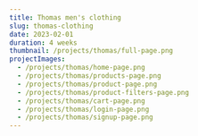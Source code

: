 ```yaml
---
title: Thomas men's clothing
slug: thomas-clothing
date: 2023-02-01
duration: 4 weeks
thumbnail: /projects/thomas/full-page.png
projectImages:
  - /projects/thomas/home-page.png
  - /projects/thomas/products-page.png
  - /projects/thomas/product-page.png
  - /projects/thomas/product-filters-page.png
  - /projects/thomas/cart-page.png
  - /projects/thomas/login-page.png
  - /projects/thomas/signup-page.png
---
```

